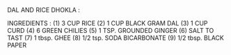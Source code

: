 DAL AND RICE DHOKLA :

 INGREDIENTS : (1) 3 CUP RICE
               (2) 1 CUP BLACK GRAM DAL
               (3) 1 CUP CURD
               (4) 6 GREEN CHILIES
               (5) 1 TSP. GROUNDED GINGER
               (6) SALT TO TAST 
               (7) 1 tbsp. GHEE
               (8) 1/2 tsp. SODA BICARBONATE
               (9) 1/2 tbsp. BLACK PAPER
               